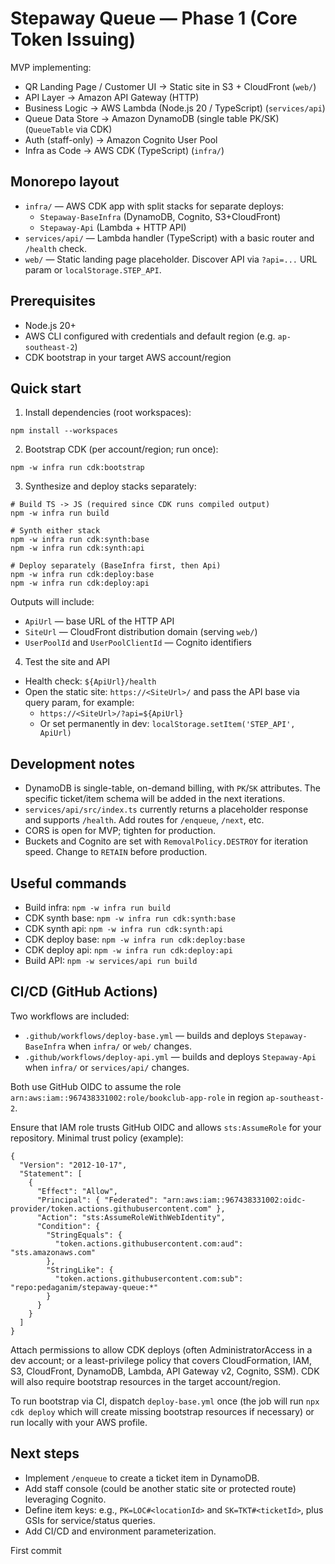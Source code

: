
# Stepaway Queue — Phase 1 (Core Token Issuing)

MVP implementing:

- QR Landing Page / Customer UI → Static site in S3 + CloudFront (`web/`)
- API Layer → Amazon API Gateway (HTTP)
- Business Logic → AWS Lambda (Node.js 20 / TypeScript) (`services/api`)
- Queue Data Store → Amazon DynamoDB (single table PK/SK) (`QueueTable` via CDK)
- Auth (staff-only) → Amazon Cognito User Pool
- Infra as Code → AWS CDK (TypeScript) (`infra/`)

## Monorepo layout

- `infra/` — AWS CDK app with split stacks for separate deploys:
  - `Stepaway-BaseInfra` (DynamoDB, Cognito, S3+CloudFront)
  - `Stepaway-Api` (Lambda + HTTP API)
- `services/api/` — Lambda handler (TypeScript) with a basic router and `/health` check.
- `web/` — Static landing page placeholder. Discover API via `?api=...` URL param or `localStorage.STEP_API`.

## Prerequisites

- Node.js 20+
- AWS CLI configured with credentials and default region (e.g. `ap-southeast-2`)
- CDK bootstrap in your target AWS account/region

## Quick start

1) Install dependencies (root workspaces):

```
npm install --workspaces
```

2) Bootstrap CDK (per account/region; run once):

```
npm -w infra run cdk:bootstrap
```

3) Synthesize and deploy stacks separately:

```
# Build TS -> JS (required since CDK runs compiled output)
npm -w infra run build

# Synth either stack
npm -w infra run cdk:synth:base
npm -w infra run cdk:synth:api

# Deploy separately (BaseInfra first, then Api)
npm -w infra run cdk:deploy:base
npm -w infra run cdk:deploy:api
```

Outputs will include:

- `ApiUrl` — base URL of the HTTP API
- `SiteUrl` — CloudFront distribution domain (serving `web/`)
- `UserPoolId` and `UserPoolClientId` — Cognito identifiers

4) Test the site and API

- Health check: `${ApiUrl}/health`
- Open the static site: `https://<SiteUrl>/` and pass the API base via query param, for example:
  - `https://<SiteUrl>/?api=${ApiUrl}`
  - Or set permanently in dev: `localStorage.setItem('STEP_API', ApiUrl)`

## Development notes

- DynamoDB is single-table, on-demand billing, with `PK`/`SK` attributes. The specific ticket/item schema will be added in the next iterations.
- `services/api/src/index.ts` currently returns a placeholder response and supports `/health`. Add routes for `/enqueue`, `/next`, etc.
- CORS is open for MVP; tighten for production.
- Buckets and Cognito are set with `RemovalPolicy.DESTROY` for iteration speed. Change to `RETAIN` before production.

## Useful commands

- Build infra: `npm -w infra run build`
- CDK synth base: `npm -w infra run cdk:synth:base`
- CDK synth api: `npm -w infra run cdk:synth:api`
- CDK deploy base: `npm -w infra run cdk:deploy:base`
- CDK deploy api: `npm -w infra run cdk:deploy:api`
- Build API: `npm -w services/api run build`

## CI/CD (GitHub Actions)

Two workflows are included:

- `.github/workflows/deploy-base.yml` — builds and deploys `Stepaway-BaseInfra` when `infra/` or `web/` changes.
- `.github/workflows/deploy-api.yml` — builds and deploys `Stepaway-Api` when `infra/` or `services/api/` changes.

Both use GitHub OIDC to assume the role `arn:aws:iam::967438331002:role/bookclub-app-role` in region `ap-southeast-2`.

Ensure that IAM role trusts GitHub OIDC and allows `sts:AssumeRole` for your repository. Minimal trust policy (example):

```
{
  "Version": "2012-10-17",
  "Statement": [
    {
      "Effect": "Allow",
      "Principal": { "Federated": "arn:aws:iam::967438331002:oidc-provider/token.actions.githubusercontent.com" },
      "Action": "sts:AssumeRoleWithWebIdentity",
      "Condition": {
        "StringEquals": {
          "token.actions.githubusercontent.com:aud": "sts.amazonaws.com"
        },
        "StringLike": {
          "token.actions.githubusercontent.com:sub": "repo:pedaganim/stepaway-queue:*"
        }
      }
    }
  ]
}
```

Attach permissions to allow CDK deploys (often AdministratorAccess in a dev account; or a least-privilege policy that covers CloudFormation, IAM, S3, CloudFront, DynamoDB, Lambda, API Gateway v2, Cognito, SSM). CDK will also require bootstrap resources in the target account/region.

To run bootstrap via CI, dispatch `deploy-base.yml` once (the job will run `npx cdk deploy` which will create missing bootstrap resources if necessary) or run locally with your AWS profile.

## Next steps

- Implement `/enqueue` to create a ticket item in DynamoDB.
- Add staff console (could be another static site or protected route) leveraging Cognito.
- Define item keys: e.g., `PK=LOC#<locationId>` and `SK=TKT#<ticketId>`, plus GSIs for service/status queries.
- Add CI/CD and environment parameterization.

First commit